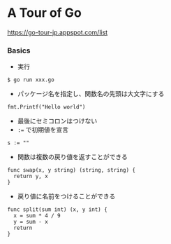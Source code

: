 A Tour of Go
===

https://go-tour-jp.appspot.com/list

### Basics

* 実行
```
$ go run xxx.go
```
* パッケージ名を指定し、関数名の先頭は大文字にする
```
fmt.Printf("Hello world")
```
* 最後にセミコロンはつけない
* `:=` で初期値を宣言
```
s := ""
```
* 関数は複数の戻り値を返すことができる
```
func swap(x, y string) (string, string) {
  return y, x
}
```
* 戻り値に名前をつけることができる
```
func split(sum int) (x, y int) {
  x = sum * 4 / 9
  y = sum - x
  return
}
```
